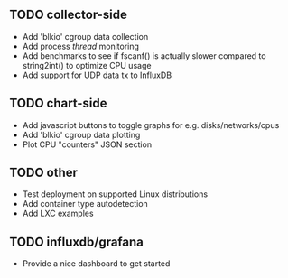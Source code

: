 ## TODO collector-side

- Add 'blkio' cgroup data collection
- Add process _thread_ monitoring
- Add benchmarks to see if fscanf() is actually slower compared to string2int() to optimize CPU usage
- Add support for UDP data tx to InfluxDB

## TODO chart-side

- Add javascript buttons to toggle graphs for e.g. disks/networks/cpus
- Add 'blkio' cgroup data plotting
- Plot CPU "counters" JSON section

## TODO other

- Test deployment on supported Linux distributions
- Add container type autodetection
- Add LXC examples

## TODO influxdb/grafana

- Provide a nice dashboard to get started
